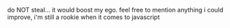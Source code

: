 do NOT steal... it would boost my ego.
feel free to mention anything i could improve, i'm still a rookie when it comes to javascript
